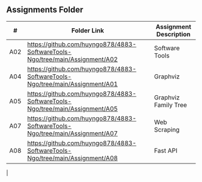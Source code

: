 ##  Assignments Folder

|   #   | Folder Link | Assignment Description |
| :---: | ----------- | ---------------------- |
|   A02    |       https://github.com/huyngo878/4883-SoftwareTools-Ngo/tree/main/Assignment/A02      |         Software Tools               |
| A04| https://github.com/huyngo878/4883-SoftwareTools-Ngo/tree/main/Assignment/A01 | Graphviz |
| A05 | https://github.com/huyngo878/4883-SoftwareTools-Ngo/tree/main/Assignment/A05 | Graphviz Family Tree | 
| A07 | https://github.com/huyngo878/4883-SoftwareTools-Ngo/tree/main/Assignment/A07 | Web Scraping |
| A08  | https://github.com/huyngo878/4883-SoftwareTools-Ngo/tree/main/Assignment/A08| Fast API
| 
